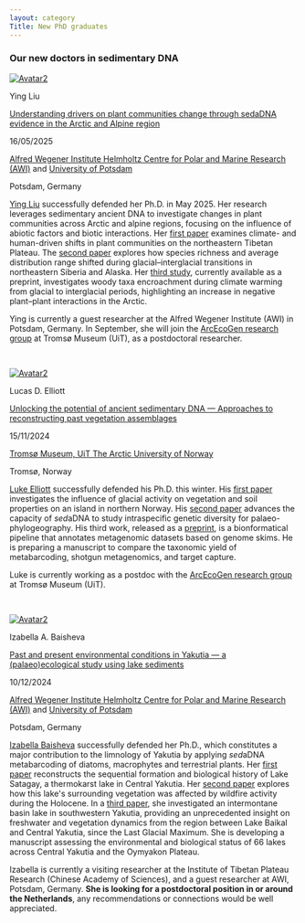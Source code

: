 ```yaml
---
layout: category
Title: New PhD graduates
---
```


<div class="section">
<h3 class="section-title underline">Our new doctors in sedimentary DNA</h3>
</div>

<!-- Ying -->
<div class="avatar2">
  <div class="square2">
    <a href="https://www.researchgate.net/profile/Ying-Liu-369?ev=hdr_xprf" target="_blank">
      <img src="{{ "/category/members/Ying_Liu.jpg" | relative_url }}" alt="Avatar2" />
    </a>
  </div>
  <div class="member2">
    <p>Ying Liu</p>
    <p><a href="https://doi.org/10.25932/publishup-68048">Understanding drivers on plant communities change through sedaDNA evidence in the Arctic and Alpine region</a></p>
    <p>16/05/2025</p>
    <p><a href="https://www.awi.de/en/science/geosciences/polar-terrestrial-environmental-systems/research-foci/high-latitude-biodiversity.html">Alfred Wegener Institute Helmholtz Centre for Polar and Marine Research (AWI)</a> and <a href="https://www.uni-potsdam.de/en/umwelt/">University of Potsdam</a></p>
    <p>Potsdam, Germany</p>
  </div>
</div>
<!-- Text below image -->
<div class="section Ying">
  <p><a href="https://www.researchgate.net/profile/Ying-Liu-369?ev=hdr_xprf">Ying Liu</a> successfully defended her Ph.D. in May 2025.
    Her research leverages sedimentary ancient DNA to investigate changes in plant communities across Arctic and alpine regions, focusing on the influence of abiotic factors and biotic interactions.
    Her <a href="https://doi.org/10.1016/j.quascirev.2024.108850">first paper</a> examines climate- and human-driven shifts in plant communities on the northeastern Tibetan Plateau.
    The <a href="https://doi.org/10.1038/s41467-025-56176-3">second paper</a> explores how species richness and average distribution range shifted during glacial–interglacial transitions in northeastern Siberia and Alaska.
    Her <a href="https://doi.org/10.1101/2025.05.26.656118">third study</a>, currently available as a preprint, investigates woody taxa encroachment during climate warming from glacial to interglacial periods, highlighting an increase in negative plant–plant interactions in the Arctic.
  </p>
  <p>Ying is currently a guest researcher at the Alfred Wegener Institute (AWI) in Potsdam, Germany.
    In September, she will join the <a href="https://uit.no/research/arcecogen">ArcEcoGen research group</a> at Tromsø Museum (UiT), as a postdoctoral researcher.</p>
</div>

<hr style="opacity:0">
<hr style="opacity:0">

<!-- Luke -->
<div class="avatar2">
  <div class="square2">
    <a href="https://www.researchgate.net/profile/Lucas-Elliott-3" target="_blank">
      <img src="https://i1.rgstatic.net/ii/profile.image/11431281183075306-1692700144000_Q128/Lucas-Elliott-3.jpg" alt="Avatar2" />
    </a>
  </div>
  <div class="member2">
    <p>Lucas D. Elliott</p>
    <p><a href="https://munin.uit.no/handle/10037/35339">Unlocking the potential of ancient sedimentary DNA — Approaches to reconstructing past vegetation assemblages</a></p>
    <p>15/11/2024</p>
    <p><a href="https://uit.no/research/arcecogen">Tromsø Museum, UiT The Arctic University of Norway</a></p>
    <p>Tromsø, Norway</p>
  </div>
</div>
<!-- Text below image -->
<div class="section Luke">
  <p><a href="https://www.researchgate.net/profile/Lucas-Elliott-3">Luke Elliott</a> successfully defended his Ph.D. this winter.
    His <a href="https://doi.org/10.3390/quat6010007">first paper</a> investigates the influence of glacial activity on vegetation and soil properties on an island in northern Norway.
    His <a href="https://doi.org/10.1111/1755-0998.13926">second paper</a> advances the capacity of <i>sed</i>aDNA to study intraspecific genetic diversity for palaeo-phylogeography.
    His third work, released as a <a href="https://doi.org/10.22541/au.172529953.39892767/v1">preprint</a>, is a bionformatical pipeline that annotates metagenomic datasets based on genome skims.
    He is preparing a manuscript to compare the taxonomic yield of metabarcoding, shotgun metagenomics, and target capture.</p>
  <p>Luke is currently working as a postdoc with the <a href="https://uit.no/research/arcecogen">ArcEcoGen research group</a> at Tromsø Museum (UiT).</p>
</div>

<hr style="opacity:0">
<hr style="opacity:0">

<!-- Izabella -->
<div class="avatar2">
  <div class="square2">
    <a href="https://www.researchgate.net/profile/Izabella-Baisheva" target="_blank">
      <img src="{{ "/category/members/Izabella_Baisheva.jpg" | relative_url }}" alt="Avatar2" />
    </a>
  </div>
  <div class="member2">
    <p>Izabella A. Baisheva</p>
    <p><a  href="https://www.researchgate.net/publication/389547161_Past_and_present_environmental_conditions_in_Yakutia_-_a_palaeoecological_study_using_lake_sediments">Past and present environmental conditions in Yakutia — a (palaeo)ecological study using lake sediments</a></p>
    <p>10/12/2024</p>
    <p><a href="https://www.awi.de/en/science.html">Alfred Wegener Institute Helmholtz Centre for Polar and Marine Research (AWI)</a> and <a href="https://www.uni-potsdam.de/en/university-of-potsdam">University of Potsdam</a></p>
    <p>Potsdam, Germany</p>
  </div>
</div>
<!-- Text below image -->
<div class="section Izabella">
<p><a href="https://www.researchgate.net/profile/Izabella-Baisheva">Izabella Baisheva</a> successfully defended her Ph.D., which constitutes a major contribution to the limnology of Yakutia by applying <i>sed</i>aDNA metabarcoding of diatoms, macrophytes and terrestrial plants.
  Her <a href="https://doi.org/10.1007/s10933-023-00285-w">first paper</a> reconstructs the sequential formation and biological history of Lake Satagay, a thermokarst lake in Central Yakutia.
  Her <a href="https://doi.org/10.3389/fevo.2022.962906">second paper</a> explores how this lake's surrounding vegetation was affected by wildfire activity during the Holocene.
  In a <a href="https://doi.org/10.3389/feart.2024.1354284">third paper</a>, she investigated an intermontane basin lake in southwestern Yakutia, providing an unprecedented insight on freshwater and vegetation dynamics from the region between Lake Baikal and Central Yakutia, since the Last Glacial Maximum.
  She is developing a manuscript assessing the environmental and biological status of 66 lakes across Central Yakutia and the Oymyakon Plateau.
</p>
<p>Izabella is currently a visiting researcher at the Institute of Tibetan Plateau Research (Chinese Academy of Sciences), and a guest researcher at AWI, Potsdam, Germany.
<b>She is looking for a postdoctoral position in or around the Netherlands</b>, any recommendations or connections would be well appreciated.</p>
</div>
